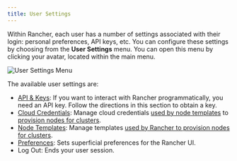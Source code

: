 ```yaml
---
title: User Settings
---
```


<head>
  <link rel="canonical" href="https://ranchermanager.docs.rancher.com/reference-guides/user-settings"/>
</head>

Within Rancher, each user has a number of settings associated with their login: personal preferences, API keys, etc. You can configure these settings by choosing from the **User Settings** menu. You can open this menu by clicking your avatar, located within the main menu.

![User Settings Menu](/img/user-settings.png)

The available user settings are:

- [API & Keys](api-keys.md): If you want to interact with Rancher programmatically, you need an API key. Follow the directions in this section to obtain a key.
- [Cloud Credentials](manage-cloud-credentials.md): Manage cloud credentials [used by node templates](../../how-to-guides/new-user-guides/launch-kubernetes-with-rancher/use-new-nodes-in-an-infra-provider/use-new-nodes-in-an-infra-provider.md#node-templates) to [provision nodes for clusters](../../how-to-guides/new-user-guides/launch-kubernetes-with-rancher/launch-kubernetes-with-rancher.md).
- [Node Templates](manage-node-templates.md): Manage templates [used by Rancher to provision nodes for clusters](../../how-to-guides/new-user-guides/launch-kubernetes-with-rancher/launch-kubernetes-with-rancher.md).
- [Preferences](user-preferences.md): Sets superficial preferences for the Rancher UI.
- Log Out: Ends your user session.
